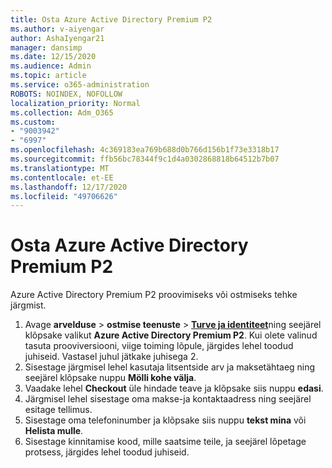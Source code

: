 ```yaml
---
title: Osta Azure Active Directory Premium P2
ms.author: v-aiyengar
author: AshaIyengar21
manager: dansimp
ms.date: 12/15/2020
ms.audience: Admin
ms.topic: article
ms.service: o365-administration
ROBOTS: NOINDEX, NOFOLLOW
localization_priority: Normal
ms.collection: Adm_O365
ms.custom:
- "9003942"
- "6997"
ms.openlocfilehash: 4c369183ea769b688d0b766d156b1f73e3318b17
ms.sourcegitcommit: ffb56bc78344f9c1d4a0302868818b64512b7b07
ms.translationtype: MT
ms.contentlocale: et-EE
ms.lasthandoff: 12/17/2020
ms.locfileid: "49706626"
---
```

# <a name="buy-azure-active-directory-premium-p2"></a>Osta Azure Active Directory Premium P2

Azure Active Directory Premium P2 proovimiseks või ostmiseks tehke järgmist.

1. Avage **arvelduse**  >  **ostmise teenuste**  >  [**Turve ja identiteet**](https://go.microsoft.com/fwlink/?linkid=2131946)ning seejärel klõpsake valikut **Azure Active Directory Premium P2**.
Kui olete valinud tasuta prooviversiooni, viige toiming lõpule, järgides lehel toodud juhiseid. Vastasel juhul jätkake juhisega 2.
1. Sisestage järgmisel lehel kasutaja litsentside arv ja maksetähtaeg ning seejärel klõpsake nuppu **Mölli kohe välja**.
1. Vaadake lehel **Checkout** üle hindade teave ja klõpsake siis nuppu **edasi**.
1. Järgmisel lehel sisestage oma makse-ja kontaktaadress ning seejärel esitage tellimus.
1. Sisestage oma telefoninumber ja klõpsake siis nuppu **tekst mina** või **Helista mulle**.
1. Sisestage kinnitamise kood, mille saatsime teile, ja seejärel lõpetage protsess, järgides lehel toodud juhiseid.
